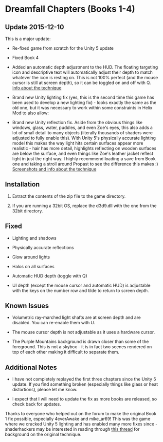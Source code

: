 Dreamfall Chapters (Books 1-4)
==============================

Update 2015-12-10
-----------------
This is a major update:

- Re-fixed game from scratch for the Unity 5 update

- Fixed Book 4

- Added an automatic depth adjustment to the HUD. The floating targeting icon
  and descriptive text will automatically adjust their depth to match whatever
  the icon is resting on. This is not 100% perfect (and the mouse cursor is
  still at screen depth), so it can be toggled on and off with Q.  
  [Info about the technique][1]

[1]: https://forums.geforce.com/default/topic/902840/3d-vision/i-fixed-unity-reflections-and-got-more-than-i-bargained-for/post/4754023/#4754023

- Brand new Unity lighting fix (yes, this is the second time this game has been
  used to develop a new lighting fix) - looks exactly the same as the old one,
  but it was necessary to work within some constraints in Helix Mod to also
  allow:

- Brand new Unity reflection fix. Aside from the obvious things like windows,
  glass, water, puddles, and even Zoe's eyes, this also adds a lot of small
  detail to many objects (literally thousands of shaders were adjusted to fully
  enable this). With Unity 5's physically accurate lighting model this makes
  the way light hits certain surfaces appear more realistic - hair has more
  detail, highlights reflecting on wooden surfaces are below the surface, and
  even things like Zoe's leather jacket reflect light in just the right way. I
  highly recommend loading a save from Book one and taking a stroll around
  Propast to see the difference this makes :)  
  [Screenshots and info about the technique][2]

[2]: https://forums.geforce.com/default/topic/902840/3d-vision/i-fixed-unity-reflections-and-got-more-than-i-bargained-for/

Installation
------------
1. Extract the contents of the zip file to the game directory.

2. If you are running a 32bit OS, replace the d3d9.dll with the one from the
   32bit directory.

Fixed
-----
- Lighting and shadows

- Physically accurate reflections

- Glow around lights

- Halos on all surfaces

- Automatic HUD depth (toggle with Q)

- UI depth (except the mouse cursor and automatic HUD) is adjustable with the
  keys on the number row and tilde to return to screen depth.

Known Issues
------------
- Volumetric ray-marched light shafts are at screen depth and are disabled. You
  can re-enable them with U.

- The mouse cursor depth is not adjustable as it uses a hardware cursor.

- The Purple Mountains background is drawn closer than some of the foreground.
  This is not a skybox - it is in fact two scenes rendered on top of each other
  making it difficult to separate them.

Additional Notes
----------------
- I have not completely replayed the first three chapters since the Unity 5
  update. If you find something broken (especially things like glass or heat
  distortions), please let me know.

- I expect that I will need to update the fix as more books are released, so
  check back for updates.


Thanks to everyone who helped out on the forum to make the original Book 1 fix
possible, especially 4everAwake and mike_ar69! This was the game where we
cracked Unity 5 lighting and has enabled many more fixes since - shaderhackers
may be interested in reading through [this thread][3] for background on the
original technique.

[3]: https://forums.geforce.com/default/topic/781954/3d-vision/dreamfall-chapters
